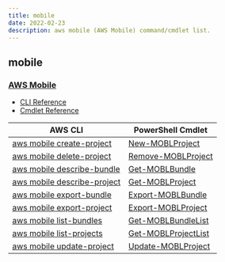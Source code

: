 ```yaml
---
title: mobile
date: 2022-02-23
description: aws mobile (AWS Mobile) command/cmdlet list.
---
```


## mobile

### [AWS Mobile](https://aws.amazon.com/amplify/)

* [CLI Reference](https://docs.aws.amazon.com/cli/latest/reference/mobile/index.html)
* [Cmdlet Reference](https://docs.aws.amazon.com/powershell/latest/reference/items/AWS_Mobile_cmdlets.html)

|AWS CLI|PowerShell Cmdlet|
|----|----|
|[aws mobile create-project](https://docs.aws.amazon.com/cli/latest/reference/mobile/create-project.html)|[New-MOBLProject](https://docs.aws.amazon.com/powershell/latest/reference/items/New-MOBLProject.html)|
|[aws mobile delete-project](https://docs.aws.amazon.com/cli/latest/reference/mobile/delete-project.html)|[Remove-MOBLProject](https://docs.aws.amazon.com/powershell/latest/reference/items/Remove-MOBLProject.html)|
|[aws mobile describe-bundle](https://docs.aws.amazon.com/cli/latest/reference/mobile/describe-bundle.html)|[Get-MOBLBundle](https://docs.aws.amazon.com/powershell/latest/reference/items/Get-MOBLBundle.html)|
|[aws mobile describe-project](https://docs.aws.amazon.com/cli/latest/reference/mobile/describe-project.html)|[Get-MOBLProject](https://docs.aws.amazon.com/powershell/latest/reference/items/Get-MOBLProject.html)|
|[aws mobile export-bundle](https://docs.aws.amazon.com/cli/latest/reference/mobile/export-bundle.html)|[Export-MOBLBundle](https://docs.aws.amazon.com/powershell/latest/reference/items/Export-MOBLBundle.html)|
|[aws mobile export-project](https://docs.aws.amazon.com/cli/latest/reference/mobile/export-project.html)|[Export-MOBLProject](https://docs.aws.amazon.com/powershell/latest/reference/items/Export-MOBLProject.html)|
|[aws mobile list-bundles](https://docs.aws.amazon.com/cli/latest/reference/mobile/list-bundles.html)|[Get-MOBLBundleList](https://docs.aws.amazon.com/powershell/latest/reference/items/Get-MOBLBundleList.html)|
|[aws mobile list-projects](https://docs.aws.amazon.com/cli/latest/reference/mobile/list-projects.html)|[Get-MOBLProjectList](https://docs.aws.amazon.com/powershell/latest/reference/items/Get-MOBLProjectList.html)|
|[aws mobile update-project](https://docs.aws.amazon.com/cli/latest/reference/mobile/update-project.html)|[Update-MOBLProject](https://docs.aws.amazon.com/powershell/latest/reference/items/Update-MOBLProject.html)|

